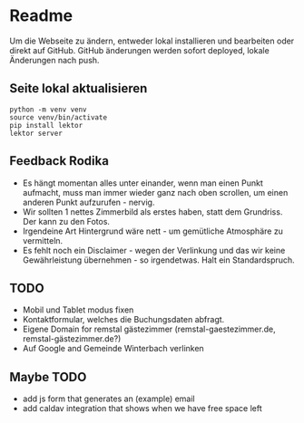 # Readme

Um die Webseite zu ändern, entweder lokal installieren und bearbeiten oder direkt auf GitHub. GitHub änderungen werden sofort deployed, lokale Änderungen nach push.

## Seite lokal aktualisieren

    python -m venv venv
    source venv/bin/activate
    pip install lektor
    lektor server

## Feedback Rodika

- Es hängt momentan alles unter einander, wenn man einen Punkt aufmacht, muss man immer wieder ganz nach oben scrollen, um einen anderen Punkt aufzurufen - nervig.
- Wir sollten 1 nettes Zimmerbild als erstes haben, statt dem Grundriss. Der kann zu den Fotos.
- Irgendeine Art Hintergrund wäre nett - um gemütliche Atmosphäre zu vermitteln.
- Es fehlt noch ein Disclaimer - wegen der Verlinkung und das wir keine Gewährleistung übernehmen - so irgendetwas. Halt ein Standardspruch.

## TODO

- Mobil und Tablet modus fixen
- Kontaktformular, welches die Buchungsdaten abfragt.
- Eigene Domain for remstal gästezimmer (remstal-gaestezimmer.de, remstal-gästezimmer.de?)
- Auf Google and Gemeinde Winterbach verlinken

## Maybe TODO

- add js form that generates an (example) email
- add caldav integration that shows when we have free space left
